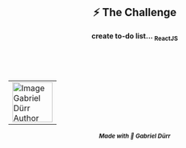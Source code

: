 <h2 id="the_challenge"  align="center">⚡ The Challenge  </h2>

<div align="center">
   <b><p>create to-do list... <sub>ReactJS</sub></p></b>
</div>

<br/>
<br/>


<h2 id = "author" align="center"></h2>

<table align="center">
  <tr>
      <td>
      <a href="https://github.com/gabriel-durr">
        <img src="https://i.pinimg.com/736x/2d/0a/52/2d0a524829bc30e731bddac6fa0a0d08.jpg" width="80px;" alt="Image Gabriel Dürr Author"/><br>
      </a>
      </td>
  </tr>
</table>


<div align="center">
<sub><b><em>Made with 💜 Gabriel Dürr</em></b></sub>
</div>
